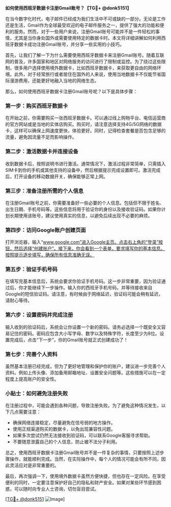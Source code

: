 **如何使用西班牙数据卡注册Gmail账号？【TG💪+ @donk5151】**

在当今数字化时代，电子邮件已经成为我们生活中不可或缺的一部分。无论是工作还是生活，Gmail作为全球最受欢迎的电子邮件服务之一，提供了强大的功能和便利的服务。然而，对于一些用户来说，注册Gmail账号可能并不是一件轻松的事情，尤其是当你身处国外或需要使用特定的数据卡时。本文将详细讲解如何利用西班牙数据卡成功注册Gmail账号，并分享一些实用的小技巧。

首先，让我们了解一下为什么需要使用西班牙数据卡来注册Gmail账号。随着互联网的普及，许多国家和地区对网络服务的访问进行了限制或监控。为了绕过这些限制，很多用户选择使用境外数据卡，比如西班牙数据卡，来获取更自由的网络环境。此外，对于经常旅行或者居住在国外的人来说，使用当地数据卡不仅能节省国际漫游费用，还能更好地融入当地的网络生态。

那么，如何使用西班牙数据卡注册Gmail账号呢？以下是具体步骤：

### **第一步：购买西班牙数据卡**
在开始之前，你需要购买一张西班牙数据卡。可以通过线上购物平台、电信运营商的官方网站或是当地的实体店购买。购买时，请注意选择支持4G/5G网络的数据卡，这样可以确保上网速度更快，体验更好。同时，记得检查套餐是否包含足够的流量，避免因流量不足而影响操作。

### **第二步：激活数据卡并连接设备**
收到数据卡后，按照说明书进行激活。通常情况下，激活过程非常简单，只需插入SIM卡到你的手机或其他支持的设备中，然后根据提示完成设置即可。激活完成后，打开设备的移动数据开关，确保能够正常上网。

### **第三步：准备注册所需的个人信息**
在注册Gmail账号之前，你需要准备好一些必要的个人信息。包括但不限于姓名、出生日期、手机号码等。这些信息将用于验证你的身份以及接收验证码。如果你计划长期使用该账号，建议使用真实的信息，以避免后续出现不必要的麻烦。

### **第四步：访问Google账户创建页面**
打开浏览器，输入“www.google.com”进入Google主页。点击右上角的“登录”按钮，然后选择“创建账户”。接下来，你会看到一个表单，要求填写你的基本信息。按照提示逐步填写，确保所有信息准确无误。

### **第五步：验证手机号码**
在填写完基本信息后，系统会要求你验证手机号码。这一步非常重要，因为验证通过后，你才能继续下一步操作。输入你的西班牙手机号码，并等待接收来自Google的短信验证码。请注意，有时候由于网络延迟，验证码可能会稍有延迟，请耐心等待。

### **第六步：设置密码并完成注册**
输入收到的验证码后，系统会让你设置一个新的密码。请务必选择一个既安全又容易记住的密码。密码应包含大小写字母、数字以及特殊字符，长度至少为8位。设置完成后，点击“下一步”，你的Gmail账号就正式创建成功了！

### **第七步：完善个人资料**
虽然基本注册已经完成，但为了更好地管理和保护你的账户，建议进一步完善个人资料。例如上传头像、添加备用邮箱地址、设置安全问题等。这些措施可以在一定程度上提高账户的安全性。

### **小贴士：如何避免注册失败**
在注册过程中，可能会遇到各种问题，导致注册失败。为了避免这种情况发生，以下几点需要注意：
- 确保网络连接稳定，尽量避免在信号弱的地方操作。
- 使用正规渠道购买的数据卡，以免出现兼容性问题。
- 如果多次尝试仍然无法接收到验证码，可以联系Google客服寻求帮助。
- 不要随意泄露自己的个人信息，防止被不法分子利用。

总之，使用西班牙数据卡注册Gmail账号并不是一件复杂的事情，只要按照上述步骤操作，就能顺利完成。当然，在实际操作中，每个人的情况可能会有所不同，因此灵活应对是非常重要的。

最后，再次强调一下，使用境外数据卡虽然方便快捷，但也存在一定风险。在享受便利的同时，一定要注意保护好自己的隐私和财产安全。如果对某些环节感到困惑，可以随时向专业人士咨询，切勿盲目尝试。

[[TG💪+ @donk5151](https://t.me/s/donk5151) ![Image](https://i.postimg.cc/rwNCRYN7/Snipaste-2025-04-30-17-27-05.png)]